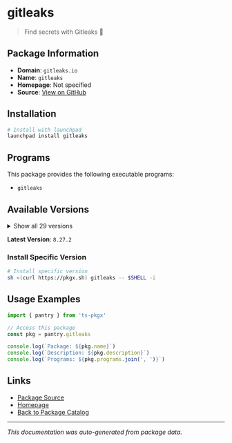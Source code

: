 # gitleaks

> Find secrets with Gitleaks 🔑

## Package Information

- **Domain**: `gitleaks.io`
- **Name**: `gitleaks`
- **Homepage**: Not specified
- **Source**: [View on GitHub](https://github.com/pkgxdev/pantry/tree/main/projects/gitleaks.io/package.yml)

## Installation

```bash
# Install with launchpad
launchpad install gitleaks
```

## Programs

This package provides the following executable programs:

- `gitleaks`

## Available Versions

<details>
<summary>Show all 29 versions</summary>

- `8.27.2`, `8.27.1`, `8.27.0`, `8.26.0`, `8.25.1`
- `8.25.0`, `8.24.3`, `8.24.2`, `8.24.0`, `8.23.3`
- `8.23.2`, `8.23.1`, `8.23.0`, `8.22.1`, `8.22.0`
- `8.21.4`, `8.21.3`, `8.21.2`, `8.21.1`, `8.21.0`
- `8.20.1`, `8.20.0`, `8.19.3`, `8.19.2`, `8.19.1`
- `8.18.4`, `8.18.3`, `8.18.2`, `8.18.1`

</details>

**Latest Version**: `8.27.2`

### Install Specific Version

```bash
# Install specific version
sh <(curl https://pkgx.sh) gitleaks -- $SHELL -i
```

## Usage Examples

```typescript
import { pantry } from 'ts-pkgx'

// Access this package
const pkg = pantry.gitleaks

console.log(`Package: ${pkg.name}`)
console.log(`Description: ${pkg.description}`)
console.log(`Programs: ${pkg.programs.join(', ')}`)
```

## Links

- [Package Source](https://github.com/pkgxdev/pantry/tree/main/projects/gitleaks.io/package.yml)
- [Homepage](#)
- [Back to Package Catalog](../package-catalog.md)

---

*This documentation was auto-generated from package data.*
